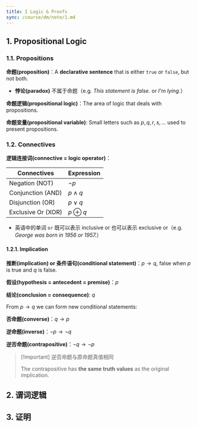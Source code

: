 ```yaml
---
title: I Logic & Proofs
sync: /course/dm/note/1.md
---
```

## 1. Propositional Logic

### 1.1. Propositions

**命题(proposition)**：A **declarative sentence** that is either `true` or `false`, but not both.

- **悖论(paradox)** 不属于命题（e.g. *This statement is false.* or *I'm lying.*）

**命题逻辑(propositional logic)**：The area of logic that deals with propositions.

**命题变量(propositional variable)**: Small letters such as $p,q,r,s,\ldots$ used to present propositions.

### 1.2. Connectives

**逻辑连接词(connective = logic operator)**：

| Connectives        | Expression  |
| ------------------ | ----------- |
| Negation (NOT)     | $\lnot p$   |
| Conjunction (AND)  | $p \land q$ |
| Disjunction (OR)   | $p\lor q$   |
| Exclusive Or (XOR) | $p\oplus q$ |

- 英语中的单词 `or` 既可以表示 inclusive or 也可以表示 exclusive or（e.g. *George was born in 1956 or 1957.*）

#### 1.2.1. Implication

**推断(implication) or 条件语句(conditional statement)**：$p\rightarrow q$, false when $p$ is true and $q$ is false.

**假设(hypothesis = antecedent = premise)**：$p$

**结论(conclusion = consequence)**: $q$

From $p\rightarrow q$ we can form new conditional statements:

**否命题(converse)**：$q\rightarrow p$

**逆命题(inverse)**：$\lnot p\rightarrow \lnot q$

**逆否命题(contrapositive)**：$\lnot q\rightarrow \lnot p$

> [!important] 逆否命题与原命题真值相同
>
> The contrapositive has **the same truth values** as the original implication.

## 2. 谓词逻辑

## 3. 证明
